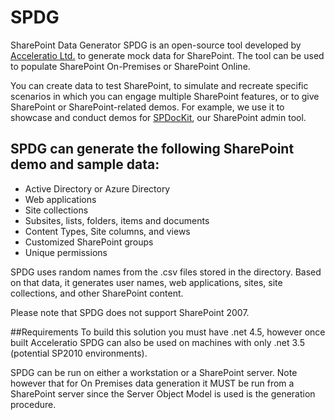 # SPDG
SharePoint Data Generator
SPDG is an open-source tool developed by [Acceleratio Ltd.](https://acceleratio.net/) to generate mock data for SharePoint. The tool can be used to populate SharePoint On-Premises or SharePoint Online. 

You can create data to test SharePoint, to simulate and recreate specific scenarios in which you can engage multiple SharePoint features, or to give SharePoint or SharePoint-related demos. For example, we use it to showcase and conduct demos for [SPDocKit](https://www.spdockit.com/), our SharePoint admin tool.

## SPDG can generate the following SharePoint demo and sample data: 
* Active Directory or Azure Directory 
* Web applications
* Site collections
* Subsites, lists, folders, items and documents 
* Content Types, Site columns, and views
* Customized SharePoint groups
* Unique permissions 

SPDG uses random names from the .csv files stored in the directory. Based on that data, it generates user names, web applications, sites, site collections, and other SharePoint content. 

Please note that SPDG does not support SharePoint 2007. 

##Requirements
To build this solution you must have .net 4.5, however once built Acceleratio SPDG can also be used on machines with only .net 3.5 (potential SP2010 environments).

SPDG can be run on either a workstation or a SharePoint server. Note however that for On Premises data generation it MUST be run from a SharePoint server since the Server Object Model is used is the generation procedure. 
